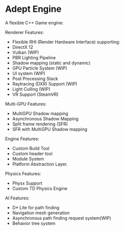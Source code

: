 # Adept Engine

A flexible C++ Game engine:

Renderer Features:

* Flexible RHI (Render Hardware Interface) supporting:
* 	DirectX 12 
* 	Vulkan (WIP)
* PBR Lighting Pipeline
* Shadow mapping (static and dynamic)
* GPU Particle System (WIP)
* UI system (WIP)
* Post Processing Stack
* Raytracing (DXR) Support (WIP)
* Light Culling (WIP)
* VR Support (SteamVR)

Multi-GPU Features:

* MultiGPU Shadow mapping
* Asynchronous Shadow Mapping
* Split frame rendering (SFR)
* SFR with MultiGPU Shadow mapping

Engine Features:

* Custom Build Tool 
* Custom header tool
* Module System
* Platform Abstraction Layer.

Physics Features:

* Physx Support
* Custom TD Physics Engine

AI Features:

* D* Lite for path finding
* Navigation mesh generation 
* Asynchronous path finding request system(WIP)
* Behavior tree system




